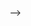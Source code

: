 <!-- ### Hi there 👋
### 🔭 I’m currently working on natural language understanding for video and podcast applications. 
### 👯 I’m looking to collaborate on something new! I recently finished my graduate studies and am seeking a data scientist position. If you are interested in working together, reach out to me on LinkedIn.
### [![Linkedin](https://img.shields.io/badge/LinkedIn-0077B5?style=for-the-badge&logo=linkedin&logoColor=white)](https://linkedin.com/in/peycke)

<!--
**ZanePeycke/zanepeycke** is a ✨ _special_ ✨ repository because its `README.md` (this file) appears on your GitHub profile.

Here are some ideas to get you started:

- 🔭 I’m currently working on ...
- 🌱 I’m currently learning ...
- 👯 I’m looking to collaborate on ...
- 🤔 I’m looking for help with ...
- 💬 Ask me about ...
- 📫 How to reach me: ...
- 😄 Pronouns: ...
- ⚡ Fun fact: ...
-->
 -->
